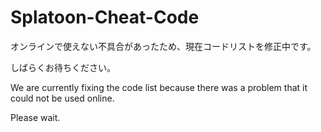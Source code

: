 # Splatoon-Cheat-Code

オンラインで使えない不具合があったため、現在コードリストを修正中です。

しばらくお待ちください。


We are currently fixing the code list because there was a problem that it could not be used online.

Please wait.